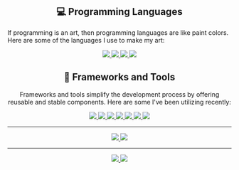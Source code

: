 <h2 align="center" class="section-heading">💻 Programming Languages</h2>
<p>If programming is an art, then programming languages are like paint colors. Here are some of the languages I use to make my art:</p>
<div align="center">
    <a target="_blank" href="https://go.dev/"><img src="https://skillicons.dev/icons?i=go" /> </a>
    <a target="_blank" href="https://www.python.org/"><img src="https://skillicons.dev/icons?i=python" /> </a>
    <a target="_blank" href="https://www.rust-lang.org/"><img src="https://skillicons.dev/icons?i=rust" /> </a>
    <a target="_blank" href="https://www.javascript.com/"><img src="https://skillicons.dev/icons?i=javascript" /> </a>

<h2 align="center" class="section-heading">🔧 Frameworks and Tools</h2>
<p>Frameworks and tools simplify the development process by offering reusable and stable components. Here are some I've been utilizing recently:</p>
    <a target="_blank" href="https://react.dev/"> <img src="https://skillicons.dev/icons?i=react" /> </a>
    <a target="_blank" href="https://nodejs.org/en"> <img src="https://skillicons.dev/icons?i=nodejs" /> </a>
    <a target="_blank" href="https://firebase.google.com"> <img src="https://skillicons.dev/icons?i=firebase" /> </a>
    <a target="_blank" href="https://www.docker.com/"> <img src="https://skillicons.dev/icons?i=docker" /> </a>
    <a target="_blank" href="https://www.jenkins.io/"> <img src="https://skillicons.dev/icons?i=jenkins" /> </a>
    <a target="_blank" href="https://git-scm.com/"> <img src="https://skillicons.dev/icons?i=git" /> </a>
    <a target="_blank" href="https://www.postman.com/"> <img src="https://skillicons.dev/icons?i=postman" /> </a>
    <hr>
    <a target="_blank" href="https://aws.amazon.com"> <img src="https://skillicons.dev/icons?i=mysql" /> </a>
    <a target="_blank" href="https://cloud.google.com"> <img src="https://skillicons.dev/icons?i=mongodb" /> </a>
    <hr>
    <a target="_blank" href="https://aws.amazon.com"> <img src="https://skillicons.dev/icons?i=aws" /> </a>
    <a target="_blank" href="https://cloud.google.com"> <img src="https://skillicons.dev/icons?i=gcp" /> </a>

</div>
